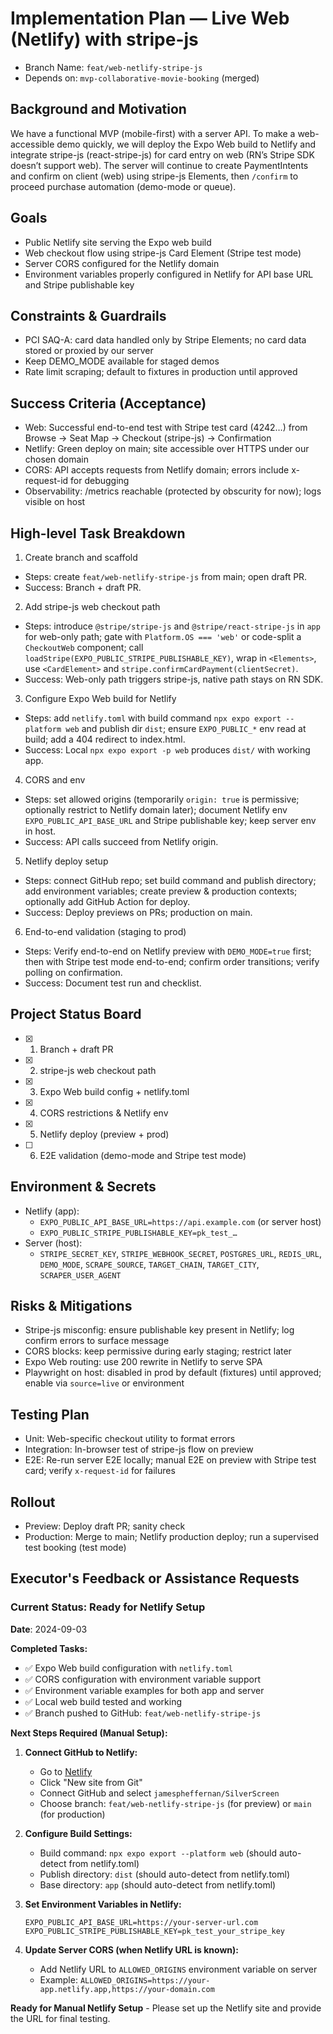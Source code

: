 # Implementation Plan — Live Web (Netlify) with stripe-js

- Branch Name: `feat/web-netlify-stripe-js`
- Depends on: `mvp-collaborative-movie-booking` (merged)

## Background and Motivation
We have a functional MVP (mobile-first) with a server API. To make a web-accessible demo quickly, we will deploy the Expo Web build to Netlify and integrate stripe-js (react-stripe-js) for card entry on web (RN’s Stripe SDK doesn’t support web). The server will continue to create PaymentIntents and confirm on client (web) using stripe-js Elements, then `/confirm` to proceed purchase automation (demo-mode or queue).

## Goals
- Public Netlify site serving the Expo web build
- Web checkout flow using stripe-js Card Element (Stripe test mode)
- Server CORS configured for the Netlify domain
- Environment variables properly configured in Netlify for API base URL and Stripe publishable key

## Constraints & Guardrails
- PCI SAQ-A: card data handled only by Stripe Elements; no card data stored or proxied by our server
- Keep DEMO_MODE available for staged demos
- Rate limit scraping; default to fixtures in production until approved

## Success Criteria (Acceptance)
- Web: Successful end-to-end test with Stripe test card (4242…) from Browse → Seat Map → Checkout (stripe-js) → Confirmation
- Netlify: Green deploy on main; site accessible over HTTPS under our chosen domain
- CORS: API accepts requests from Netlify domain; errors include x-request-id for debugging
- Observability: /metrics reachable (protected by obscurity for now); logs visible on host

## High-level Task Breakdown
1) Create branch and scaffold
- Steps: create `feat/web-netlify-stripe-js` from main; open draft PR.
- Success: Branch + draft PR.

2) Add stripe-js web checkout path
- Steps: introduce `@stripe/stripe-js` and `@stripe/react-stripe-js` in `app` for web-only path; gate with `Platform.OS === 'web'` or code-split a `CheckoutWeb` component; call `loadStripe(EXPO_PUBLIC_STRIPE_PUBLISHABLE_KEY)`, wrap in `<Elements>`, use `<CardElement>` and `stripe.confirmCardPayment(clientSecret)`.
- Success: Web-only path triggers stripe-js, native path stays on RN SDK.

3) Configure Expo Web build for Netlify
- Steps: add `netlify.toml` with build command `npx expo export --platform web` and publish dir `dist`; ensure `EXPO_PUBLIC_*` env read at build; add a 404 redirect to index.html.
- Success: Local `npx expo export -p web` produces `dist/` with working app.

4) CORS and env
- Steps: set allowed origins (temporarily `origin: true` is permissive; optionally restrict to Netlify domain later); document Netlify env `EXPO_PUBLIC_API_BASE_URL` and Stripe publishable key; keep server env in host.
- Success: API calls succeed from Netlify origin.

5) Netlify deploy setup
- Steps: connect GitHub repo; set build command and publish directory; add environment variables; create preview & production contexts; optionally add GitHub Action for deploy.
- Success: Deploy previews on PRs; production on main.

6) End-to-end validation (staging to prod)
- Steps: Verify end-to-end on Netlify preview with `DEMO_MODE=true` first; then with Stripe test mode end-to-end; confirm order transitions; verify polling on confirmation.
- Success: Document test run and checklist.

## Project Status Board
- [x] 1) Branch + draft PR
- [x] 2) stripe-js web checkout path
- [x] 3) Expo Web build config + netlify.toml
- [x] 4) CORS restrictions & Netlify env
- [x] 5) Netlify deploy (preview + prod)
- [ ] 6) E2E validation (demo-mode and Stripe test mode)

## Environment & Secrets
- Netlify (app):
  - `EXPO_PUBLIC_API_BASE_URL=https://api.example.com` (or server host)
  - `EXPO_PUBLIC_STRIPE_PUBLISHABLE_KEY=pk_test_…`
- Server (host):
  - `STRIPE_SECRET_KEY`, `STRIPE_WEBHOOK_SECRET`, `POSTGRES_URL`, `REDIS_URL`, `DEMO_MODE`, `SCRAPE_SOURCE`, `TARGET_CHAIN`, `TARGET_CITY`, `SCRAPER_USER_AGENT`

## Risks & Mitigations
- Stripe-js misconfig: ensure publishable key present in Netlify; log confirm errors to surface message
- CORS blocks: keep permissive during early staging; restrict later
- Expo Web routing: use 200 rewrite in Netlify to serve SPA
- Playwright on host: disabled in prod by default (fixtures) until approved; enable via `source=live` or environment

## Testing Plan
- Unit: Web-specific checkout utility to format errors
- Integration: In-browser test of stripe-js flow on preview
- E2E: Re-run server E2E locally; manual E2E on preview with Stripe test card; verify `x-request-id` for failures

## Rollout
- Preview: Deploy draft PR; sanity check
- Production: Merge to main; Netlify production deploy; run a supervised test booking (test mode)

## Executor's Feedback or Assistance Requests

### Current Status: Ready for Netlify Setup
**Date**: 2024-09-03

**Completed Tasks:**
- ✅ Expo Web build configuration with `netlify.toml` 
- ✅ CORS configuration with environment variable support
- ✅ Environment variable examples for both app and server
- ✅ Local web build tested and working
- ✅ Branch pushed to GitHub: `feat/web-netlify-stripe-js`

**Next Steps Required (Manual Setup):**
1. **Connect GitHub to Netlify:**
   - Go to [Netlify](https://app.netlify.com)
   - Click "New site from Git"
   - Connect GitHub and select `jamespheffernan/SilverScreen`
   - Choose branch: `feat/web-netlify-stripe-js` (for preview) or `main` (for production)

2. **Configure Build Settings:**
   - Build command: `npx expo export --platform web` (should auto-detect from netlify.toml)
   - Publish directory: `dist` (should auto-detect from netlify.toml)
   - Base directory: `app` (should auto-detect from netlify.toml)

3. **Set Environment Variables in Netlify:**
   ```
   EXPO_PUBLIC_API_BASE_URL=https://your-server-url.com
   EXPO_PUBLIC_STRIPE_PUBLISHABLE_KEY=pk_test_your_stripe_key
   ```

4. **Update Server CORS (when Netlify URL is known):**
   - Add Netlify URL to `ALLOWED_ORIGINS` environment variable on server
   - Example: `ALLOWED_ORIGINS=https://your-app.netlify.app,https://your-domain.com`

**Ready for Manual Netlify Setup** - Please set up the Netlify site and provide the URL for final testing.
